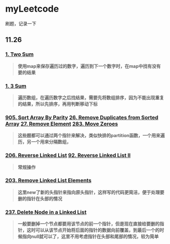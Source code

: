 # myLeetcode
刷题，记录一下
## 11.26
### [1. Two Sum][1]
> **使用map来保存遍历过的数字，遍历到下一个数字时，在map中找有没有要的结果**
### [1. 3 Sum][2]
> **遍历数组，在遍历数字之后找结果，需要先将数组排序，因为不能出现重复的结果，所以先排序，再用判断移动下标**
### [905. Sort Array By Parity][3]  [26. Remove Duplicates from Sorted Array][4] [27. Remove Element][5] [283. Move Zeroes][6] 

> **这些题都可以通过两个指针来解决，类似快排的partition函数，一个用来遍历，另一个用来分隔数组，**
### [206. Reverse Linked List][7]   [92. Reverse Linked List II][8]
> **常规操作**
### [203. Remove Linked List Elements][9] 
> **这里new了新的头指针来指向原头指针，这样写的代码更简洁，便于处理要删的指针在头部的情况**
### [237. Delete Node in a Linked List][10] 
> **一般要删掉一个节点都要用该节点的前一个指针，但是现在直接给要删的指针，这时可以从该节点开始将后面的指针的数据向前覆盖，到最后一个的时候指向null就可以了，这里不用考虑指针在头部和尾部的情况，较为简单**


[1]: https://leetcode.com/problems/two-sum/description/
[2]: https://leetcode.com/problems/3sum/description/
[3]: https://leetcode.com/problems/sort-array-by-parity/description/
[4]: https://leetcode.com/problems/remove-duplicates-from-sorted-array/description/
[5]: https://leetcode.com/problems/remove-element/description/
[6]: https://leetcode.com/problems/move-zeroes/description/
[7]: https://leetcode.com/problems/reverse-linked-list/description/
[8]: https://leetcode.com/problems/reverse-linked-list-ii/description/
[9]: https://leetcode.com/problems/remove-linked-list-elements/description/
[10]: https://leetcode.com/problems/delete-node-in-a-linked-list/description/
